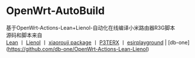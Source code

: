 # OpenWrt-AutoBuild

基于OpenWrt-Actions-Lean+Lienol-自动化在线编译小米路由器R3G脚本  
源码和脚本来自  
[Lean](https://github.com/coolsnowwolf/lede)  丨  [ Lienol](https://github.com/Lienol/openwrt-actions )  丨  [ xiaorouji package](https://github.com/xiaorouji/openwrt-package )  丨  [P3TERX](https://github.com/P3TERX/Actions-OpenWrt)  丨  [esirplayground](https://github.com/esirplayground/AutoBuild-OpenWrt)   | [db-one] (https://github.com/db-one/OpenWrt-Actions-Lean-Lienol)
